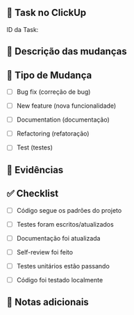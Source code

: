 ## 🔗 Task no ClickUp
<!-- Informe aqui o ID da task relacionada no ClickUp -->
ID da Task:

## 📝 Descrição das mudanças
<!-- Descreva brevemente o que este MR resolve ou implementa -->

## 🎯 Tipo de Mudança
- [ ] Bug fix (correção de bug)
- [ ] New feature (nova funcionalidade)
- [ ] Documentation (documentação)
- [ ] Refactoring (refatoração)
- [ ] Test (testes)


## 📸 Evidências
<!-- Adicione screenshots do resumo caso de teste passando e das chamadas HTTP -->

## ✅ Checklist
- [ ] Código segue os padrões do projeto
- [ ] Testes foram escritos/atualizados
- [ ] Documentação foi atualizada
- [ ] Self-review foi feito
- [ ] Testes unitários estão passando
- [ ] Código foi testado localmente


## 📌 Notas adicionais
<!-- Qualquer informação adicional para os revisores -->
